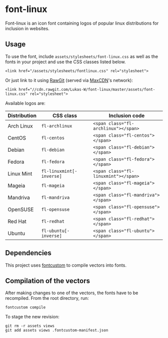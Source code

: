 # font-linux #

Font-linux is an icon font containing logos of popular linux distributions for 
inclusion in websites.

## Usage ##
To use the font, include `assets/stylesheets/font-linux.css` as well as the 
fonts in your project and use the CSS classes listed below.

	<link href="/assets/stylesheets/fontlinux.css" rel="stylesheet">
	
Or just link to it using [RawGit](//rawgit.com) (served via [MaxCDN](//www.maxcdn.com)'s network):

	<link href="//cdn.rawgit.com/Lukas-W/font-linux/master/assets/font-linux.css" rel="stylesheet">

Available logos are:

| Distribution | CSS class                | Inclusion code 
| -------------|--------------------------|-------------------------------------
| Arch Linux   | `fl-archlinux`           | `<span class="fl-archlinux"></span>`
| CentOS       | `fl-centos`              | `<span class="fl-centos"></span>`
| Debian       | `fl-debian`              | `<span class="fl-debian"></span>`
| Fedora       | `fl-fedora`              | `<span class="fl-fedora"></span>`
| Linux Mint   | `fl-linuxmint[-inverse]` | `<span class="fl-linuxmint"></span>`
| Mageia       | `fl-mageia`              | `<span class="fl-mageia"></span>`
| Mandriva     | `fl-mandriva`            | `<span class="fl-mandriva"></span>`
| OpenSUSE     | `fl-opensuse`            | `<span class="fl-opensuse"></span>`
| Red Hat      | `fl-redhat`              | `<span class="fl-redhat"></span>`
| Ubuntu       | `fl-ubuntu[-inverse]`    | `<span class="fl-ubuntu"></span>`

## Dependencies ##
This project uses [fontcustom](//fontcustom.com) to compile vectors into fonts.

## Compilation of the vectors ##

After making changes to one of the vectors, the fonts have to be recompiled. 
From the root directory, run:

	fontcustom compile

To stage the new revision:

	git rm -r assets views
	git add assets views .fontcustom-manifest.json

